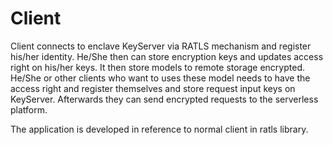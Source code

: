 # Client
Client connects to enclave KeyServer via RATLS mechanism and register his/her identity. He/She then can store encryption keys and updates access right on his/her keys. It then store models to remote storage encrypted. He/She or other clients who want to uses these model needs to have the access right and register themselves and store request input keys on KeyServer. Afterwards they can send encrypted requests to the serverless platform.

The application is developed in reference to normal client in ratls library.
